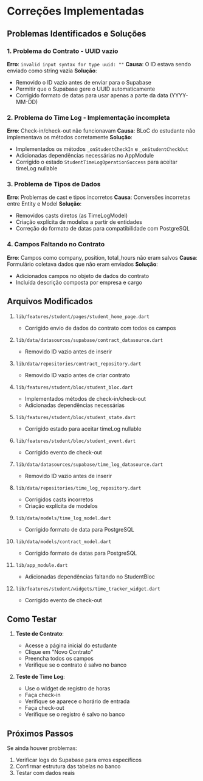 # Correções Implementadas

## Problemas Identificados e Soluções

### 1. Problema do Contrato - UUID vazio
**Erro**: `invalid input syntax for type uuid: ""`
**Causa**: O ID estava sendo enviado como string vazia
**Solução**: 
- Removido o ID vazio antes de enviar para o Supabase
- Permitir que o Supabase gere o UUID automaticamente
- Corrigido formato de datas para usar apenas a parte da data (YYYY-MM-DD)

### 2. Problema do Time Log - Implementação incompleta
**Erro**: Check-in/check-out não funcionavam
**Causa**: BLoC do estudante não implementava os métodos corretamente
**Solução**:
- Implementados os métodos `_onStudentCheckIn` e `_onStudentCheckOut`
- Adicionadas dependências necessárias no AppModule
- Corrigido o estado `StudentTimeLogOperationSuccess` para aceitar timeLog nullable

### 3. Problema de Tipos de Dados
**Erro**: Problemas de cast e tipos incorretos
**Causa**: Conversões incorretas entre Entity e Model
**Solução**:
- Removidos casts diretos (as TimeLogModel)
- Criação explícita de modelos a partir de entidades
- Correção do formato de datas para compatibilidade com PostgreSQL

### 4. Campos Faltando no Contrato
**Erro**: Campos como company, position, total_hours não eram salvos
**Causa**: Formulário coletava dados que não eram enviados
**Solução**:
- Adicionados campos no objeto de dados do contrato
- Incluída descrição composta por empresa e cargo

## Arquivos Modificados

1. `lib/features/student/pages/student_home_page.dart`
   - Corrigido envio de dados do contrato com todos os campos

2. `lib/data/datasources/supabase/contract_datasource.dart`
   - Removido ID vazio antes de inserir

3. `lib/data/repositories/contract_repository.dart`
   - Removido ID vazio antes de criar contrato

4. `lib/features/student/bloc/student_bloc.dart`
   - Implementados métodos de check-in/check-out
   - Adicionadas dependências necessárias

5. `lib/features/student/bloc/student_state.dart`
   - Corrigido estado para aceitar timeLog nullable

6. `lib/features/student/bloc/student_event.dart`
   - Corrigido evento de check-out

7. `lib/data/datasources/supabase/time_log_datasource.dart`
   - Removido ID vazio antes de inserir

8. `lib/data/repositories/time_log_repository.dart`
   - Corrigidos casts incorretos
   - Criação explícita de modelos

9. `lib/data/models/time_log_model.dart`
   - Corrigido formato de data para PostgreSQL

10. `lib/data/models/contract_model.dart`
    - Corrigido formato de datas para PostgreSQL

11. `lib/app_module.dart`
    - Adicionadas dependências faltando no StudentBloc

12. `lib/features/student/widgets/time_tracker_widget.dart`
    - Corrigido evento de check-out

## Como Testar

1. **Teste de Contrato**:
   - Acesse a página inicial do estudante
   - Clique em "Novo Contrato"
   - Preencha todos os campos
   - Verifique se o contrato é salvo no banco

2. **Teste de Time Log**:
   - Use o widget de registro de horas
   - Faça check-in
   - Verifique se aparece o horário de entrada
   - Faça check-out
   - Verifique se o registro é salvo no banco

## Próximos Passos

Se ainda houver problemas:
1. Verificar logs do Supabase para erros específicos
2. Confirmar estrutura das tabelas no banco
3. Testar com dados reais